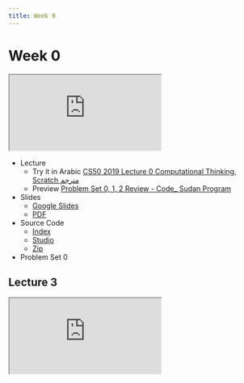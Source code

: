 ```yaml
---
title: Week 0
---
```


# Week 0

<iframe src="https://www.youtube.com/embed/5azaK2cBKGw"></iframe> 


- Lecture
  - Try it in Arabic
      [CS50 2019 Lecture 0 Computational Thinking, Scratch مترجم](https://www.youtube.com/embed/tC8z4RLWtFI)
  - Preview
      [Problem Set 0, 1, 2 Review - Code_ Sudan Program](https://www.youtube.com/embed/F-qbaeSJHAE)
- Slides
  - <a href="https://docs.google.com/presentation/d/17wRd8ksO6QkUq906SUgm17AqcI-Jan42jkY-EmufxnE/edit?usp=sharing">Google Slides</a>
  - <a href="https://cdn.cs50.net/2019/fall/lectures/0/lecture0.pdf">PDF</a>
- Source Code
  - <a href="https://cdn.cs50.net/2019/fall/lectures/0/src0/">Index</a>
  - <a href="https://scratch.mit.edu/studios/25128634/">Studio</a>
  - <a href="https://cdn.cs50.net/2019/fall/lectures/0/src0.zip">Zip</a>
- Problem Set 0
## Lecture 3
   
   <div class="box" >  <iframe src="https://www.youtube.com/embed/3Occxs_Uc-w"></div>
   <div class="box"><iframe src="https://www.youtube.com/embed/3Occxs_Uc-w"></div>
   <div> <iframe src="https://www.youtube.com/embed/3Occxs_Uc-w"></div>
   


------------------------------------------------
    <div class="box"><iframe src="https://www.youtube.com/embed/3Occxs_Uc-w"></iframe> </div>
     <div class="box"> <iframe src="https://www.youtube.com/embed/3Occxs_Uc-w"></iframe> </div>

   
  